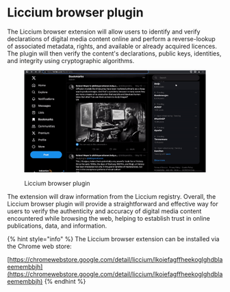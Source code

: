# Liccium browser plugin

The Liccium browser extension will allow users to identify and verify declarations of digital media content online and perform a reverse-lookup of associated metadata, rights, and available or already acquired licences. The plugin will then verify the content's declarations, public keys, identities, and integrity using cryptographic algorithms.

<figure><img src="../.gitbook/assets/Browser plugin small.gif" alt="" width="563"><figcaption><p>Liccium browser plugin</p></figcaption></figure>

The extension will draw information from the Liccium registry. Overall, the Liccium browser plugin will provide a straightforward and effective way for users to verify the authenticity and accuracy of digital media content encountered while browsing the web, helping to establish trust in online publications, data, and information.

{% hint style="info" %}
The Liccium browser extension can be installed via the Chrome web store:

[https://chromewebstore.google.com/detail/liccium/lkoiefagffheekoglghdblaeemembbjh](https://chromewebstore.google.com/detail/liccium/lkoiefagffheekoglghdblaeemembbjh)
{% endhint %}
